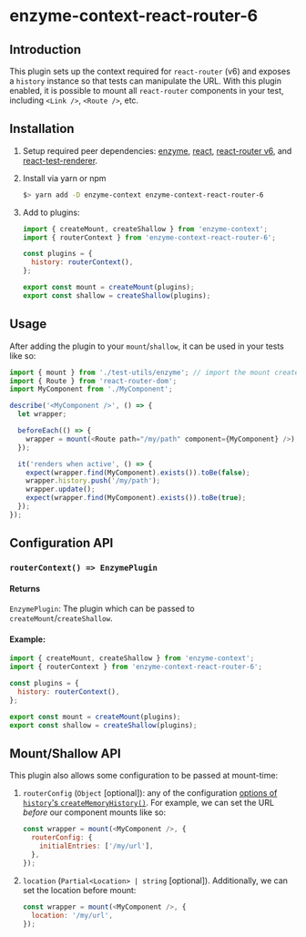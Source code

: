 # enzyme-context-react-router-6

## Introduction

This plugin sets up the context required for `react-router` (v6) and exposes a `history` instance so that tests can manipulate the URL. With this plugin enabled, it is possible to mount all `react-router` components in your test, including `<Link />`, `<Route />`, etc.

## Installation

1. Setup required peer dependencies: [enzyme](https://airbnb.io/enzyme/docs/installation/), [react](https://reactjs.org/docs/getting-started.html), [react-router v6](https://reactrouter.com/docs/en/v6/getting-started/overview), and [react-test-renderer](https://reactjs.org/docs/test-renderer.html).

2. Install via yarn or npm

   ```bash
   $> yarn add -D enzyme-context enzyme-context-react-router-6
   ```

3. Add to plugins:

   ```javascript
   import { createMount, createShallow } from 'enzyme-context';
   import { routerContext } from 'enzyme-context-react-router-6';

   const plugins = {
     history: routerContext(),
   };

   export const mount = createMount(plugins);
   export const shallow = createShallow(plugins);
   ```

## Usage

After adding the plugin to your `mount`/`shallow`, it can be used in your tests like so:

```javascript
import { mount } from './test-utils/enzyme'; // import the mount created with enzyme-context
import { Route } from 'react-router-dom';
import MyComponent from './MyComponent';

describe('<MyComponent />', () => {
  let wrapper;

  beforeEach(() => {
    wrapper = mount(<Route path="/my/path" component={MyComponent} />);
  });

  it('renders when active', () => {
    expect(wrapper.find(MyComponent).exists()).toBe(false);
    wrapper.history.push('/my/path');
    wrapper.update();
    expect(wrapper.find(MyComponent).exists()).toBe(true);
  });
});
```

## Configuration API

### `routerContext() => EnzymePlugin`

#### Returns

`EnzymePlugin`: The plugin which can be passed to `createMount`/`createShallow`.

#### Example:

```javascript
import { createMount, createShallow } from 'enzyme-context';
import { routerContext } from 'enzyme-context-react-router-6';

const plugins = {
  history: routerContext(),
};

export const mount = createMount(plugins);
export const shallow = createShallow(plugins);
```

## Mount/Shallow API

This plugin also allows some configuration to be passed at mount-time:

1. `routerConfig` (`Object` [optional]): any of the configuration [options of `history`'s `createMemoryHistory()`](https://github.com/ReactTraining/history#usage). For example, we can set the URL _before_ our component mounts like so:
   ```javascript
   const wrapper = mount(<MyComponent />, {
     routerConfig: {
       initialEntries: ['/my/url'],
     },
   });
   ```
2. `location` (`Partial<Location> | string` [optional]). Additionally, we can set the location before mount:
   ```javascript
   const wrapper = mount(<MyComponent />, {
     location: '/my/url',
   });
   ```
